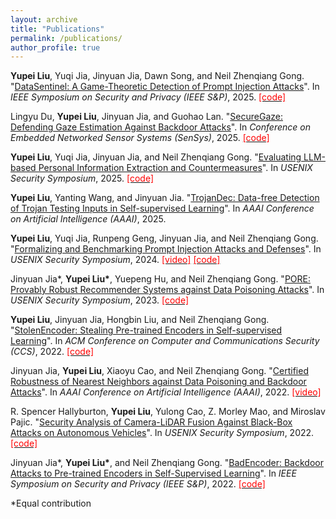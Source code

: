 ```yaml
---
layout: archive
title: "Publications"
permalink: /publications/
author_profile: true
---
```




**Yupei Liu**, Yuqi Jia, Jinyuan Jia, Dawn Song, and Neil Zhenqiang Gong. "[DataSentinel: A Game-Theoretic Detection of Prompt Injection Attacks](https://arxiv.org/pdf/2504.11358)". In *IEEE Symposium on Security and Privacy (IEEE S&P)*, 2025.  [<span style="color:red">[code]</span>](https://github.com/liu00222/Open-Prompt-Injection)


Lingyu Du, **Yupei Liu**, Jinyuan Jia, and Guohao Lan. "[SecureGaze: Defending Gaze Estimation Against Backdoor Attacks](https://arxiv.org/pdf/2502.20306?)". In *Conference on Embedded Networked Sensor Systems (SenSys)*, 2025. [<span style="color:red">[code]</span>](https://github.com/LingyuDu/SecureGaze)


**Yupei Liu**, Yuqi Jia, Jinyuan Jia, and Neil Zhenqiang Gong. "[Evaluating LLM-based Personal Information Extraction and Countermeasures](https://arxiv.org/abs/2408.07291)". In *USENIX Security Symposium*, 2025.  [<span style="color:red">[code]</span>](https://zenodo.org/records/14737200)


**Yupei Liu**, Yanting Wang, and Jinyuan Jia. "[TrojanDec: Data-free Detection of Trojan Testing Inputs in Self-supervised Learning](https://arxiv.org/pdf/2501.04108)". In *AAAI Conference on Artificial Intelligence (AAAI)*, 2025.


**Yupei Liu**, Yuqi Jia, Runpeng Geng, Jinyuan Jia, and Neil Zhenqiang Gong. "[Formalizing and Benchmarking Prompt Injection Attacks and Defenses](https://arxiv.org/abs/2310.12815)". In *USENIX Security Symposium*, 2024.  [<span style="color:red">[video]</span>](https://www.youtube.com/watch?v=ymVcsf2s_OY) 
 [<span style="color:red">[code]</span>](https://github.com/liu00222/Open-Prompt-Injection)


Jinyuan Jia\*, **Yupei Liu\***, Yuepeng Hu, and Neil Zhenqiang Gong. "[PORE: Provably Robust Recommender Systems against Data Poisoning Attacks](https://arxiv.org/abs/2303.14601)". In *USENIX Security Symposium*, 2023.  [<span style="color:red">[code]</span>](https://github.com/liu00222/PORE-Provably-Robust-Recommender-Systems-against-Data-Poisoning-Attacks)


**Yupei Liu**, Jinyuan Jia, Hongbin Liu, and Neil Zhenqiang Gong. "[StolenEncoder: Stealing Pre-trained Encoders in Self-supervised Learning](https://arxiv.org/pdf/2201.05889.pdf)". In *ACM Conference on Computer and Communications Security (CCS)*, 2022.  [<span style="color:red">[code]</span>](https://github.com/liu00222/StolenEncoder)


Jinyuan Jia, **Yupei Liu**, Xiaoyu Cao, and Neil Zhenqiang Gong. "[Certified Robustness of Nearest Neighbors against Data Poisoning and Backdoor Attacks](https://www.aaai.org/AAAI22Papers/AAAI-3833.JiaJ.pdf)". In *AAAI Conference on Artificial Intelligence (AAAI)*, 2022.  [<span style="color:red">[video]</span>](https://aaai-2022.virtualchair.net/poster_aaai3833)


R. Spencer Hallyburton, **Yupei Liu**, Yulong Cao, Z. Morley Mao, and Miroslav Pajic. "[Security Analysis of Camera-LiDAR Fusion Against Black-Box Attacks on Autonomous Vehicles](https://www.usenix.org/conference/usenixsecurity22/presentation/hallyburton)". In *USENIX Security Symposium*, 2022.  [<span style="color:red">[code]</span>](https://gitlab.oit.duke.edu/cpsl/secureperception/frustumattack) 


Jinyuan Jia\*, **Yupei Liu\***, and Neil Zhenqiang Gong. "[BadEncoder: Backdoor Attacks to Pre-trained Encoders in Self-Supervised Learning](https://arxiv.org/pdf/2108.00352.pdf)". In *IEEE Symposium on Security and Privacy (IEEE S&P)*, 2022.  [<span style="color:red">[code]</span>](https://github.com/jjy1994/BadEncoder)

\*Equal contribution
